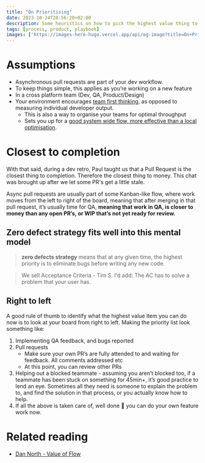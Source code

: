 ```yaml
---
title: "On Prioritising"
date: 2023-10-24T20:56:20+02:00
description: Some heuristics on how to pick the highest value thing to work on when embedded in a product team.
tags: [process, product, playbook]
images: ['https://images-here-hugo.vercel.app/api/og-image?title=On+Prioritising+Your+Work']
---
```


# Assumptions
- Asynchronous pull requests are part of your dev workflow.
- To keep things simple, this applies as you’re working on a new feature
- In a cross platform team (Dev, QA, Product/Design)
- Your environment encourages [team first thinking](/team-topologies#team-first-thinking), as opposed to measuring individual developer output.
  - This is also a way to organise your teams for optimal throughput
  - Sets you up for a [good system wide flow, more effective than a local optimisation](https://youtube.com/watch?v=1aOItUyZ2wQ&t=600).

# Closest to completion
With that said, during a dev retro, Paul taught us that a Pull Request is the closest thing to completion. Therefore the closest thing to money.
This chat was brought up after we let some PR's get a little stale.

Async pull requests are usually part of some Kanban-like flow, where work moves from the left to right of the board, meaning that after merging in that pull request, it’s usually time for QA, **meaning that work in QA, is closer to money than any open PR’s, or WIP that’s not yet ready for review.**

## Zero defect strategy fits well into this mental model
> **zero defects strategy** means that at any given time, the highest priority is to eliminate bugs before writing any new code.

> We sell Acceptance Criteria - Tim S.
I'd add: The AC has to solve a problem that your user has.

## Right to left
A good rule of thumb to identify what the highest value item you can do now is to look at your board from right to left.
Making the priority list look something like:

1. Implementing QA feedback, and bugs reported
2. Pull requests
   - Make sure your own PR’s are fully attended to and waiting for feedback. All comments addressed etc
   - At this point, you can review other PRs
3. Helping out a blocked teammate - assuming you aren’t blocked too, if a teammate has been stuck on something for 45min+, it’s good practice to lend an eye. Sometimes all they need is someone to explain the problem to, and find the solution in that process, or you actually know how to help.
4. If all the above is taken care of, well done 🎉 you can do your own feature work now.

# Related reading
- [Dan North - Value of Flow](/dn-flow)